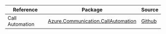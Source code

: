 | Reference | Package | Source |
|---|---|---|
|Call Automation|[Azure.Communication.CallAutomation](https://www.nuget.org/packages/Azure.Communication.CallAutomation)|[Github](https://github.com/Azure/azure-sdk-for-net/blob/main/sdk/communication/Azure.Communication.CallAutomation)|
